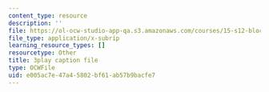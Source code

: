 ```yaml
---
content_type: resource
description: ''
file: https://ol-ocw-studio-app-qa.s3.amazonaws.com/courses/15-s12-blockchain-and-money-fall-2018/e005ac7e47a45802bf61ab57b9bacfe7_7EXcHqLg7BI.vtt
file_type: application/x-subrip
learning_resource_types: []
resourcetype: Other
title: 3play caption file
type: OCWFile
uid: e005ac7e-47a4-5802-bf61-ab57b9bacfe7
---
```


